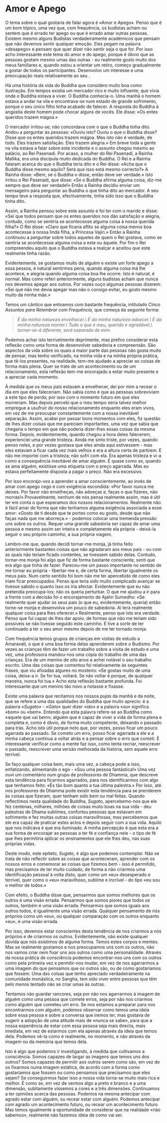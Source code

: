 Amor e Apego
============

O tema sobre o qual gostaria de falar agora é «Amor e Apego». Penso que
é um bom tópico, uma vez que, com frequência, os budistas acham ou
sentem que é errado ter apego ou que é errado amar outras pessoas.
Existem mesmo alguns Budistas verdadeiramente académicos que pensam que
não devemos sentir qualquer emoção. Eles pegam na palavra «desapego» e
pensam que quer dizer não sentir seja o que for. Por isso acho
interessante este tema do amor e do apego, porque é óbvio que as pessoas
gostam mesmo umas das outras - eu realmente gosto muito dos meus
familiares e, quando estou a orientar um retiro, começo gradualmente a
gostar de todos os participantes. Desenvolvo um interesse e uma
preocupação reais relativamente ao seu .

Há uma história da vida do Buddha que considero muito boa como
ilustração. Em tempos existia um mercador rico e muito influente, que
vivia onde o Buddha estava a viver. O Buddha conhecia-o. Uma manhã o
homem estava a andar na vila e encontrava-se num estado de grande
sofrimento, porque o seu único filho tinha acabado de falecer. A
resposta do Buddha à angústia deste homem pode chocar alguns de vocês.
Ele disse: «Os entes queridos trazem mágoa.»

O mercador irritou-se; não concordava com o que o Buddha tinha dito.
Andou a perguntar às pessoas: «Ouviu isto? Ouviu o que o Buddha disse?
Disse que os entes queridos trazem mágoa. Mas isto não é verdade, de
todo. Eles trazem satisfação. Eles trazem alegria.» Em breve toda a
gente na vila estava a falar sobre este incidente e o assunto chegou
mesmo ao palácio, ao Rei Pasenadi. Por acaso, a mulher do Rei Pasenadi,
a Rainha Mallika, era uma discípula muito dedicada do Buddha. O Rei e a
Rainha falaram acerca do que o Buddha teria dito e o Rei disse: «Acha
que o Buddha disse mesmo aquilo? Será que isso está mesmo correcto?» A
Rainha disse: «Bem, se o Buddha o disse, então deve ser verdade.» Isto
irritou o Rei Pasenadi, que disse: «Se o Buddha afirma alguma coisa,
diz-me sempre que deve ser verdade!» Então a Rainha decidiu enviar um
mensageiro para perguntar ao Buddha o que tinha dito ao mercador. A seu
tempo teve a resposta que, efectivamente, tinha sido isso que o Buddha
tinha dito.

Assim, a Rainha pensou sobre este assunto e foi ter com o marido e
disse: «Sei que todos pensam que os entes queridos nos dão satisfação e
alegria, contudo, como se sentiria se acontecesse alguma coisa à nossa
querida filha?» O Rei disse: «Claro que ficaria aflito se alguma coisa
menos boa acontecesse à nossa linda filha, a Princesa Vajiri.» Então a
Rainha continuou a perguntar sobre todos aqueles de quem o Rei gostava,
como se sentiria se acontecesse alguma coisa a este ou àquele. Por fim o
Rei compreendeu aquilo que o Buddha estava a realçar e aceitou que este
realmente tinha razão.

Evidentemente, se gostamos muito de alguém e existe um forte apego a
essa pessoa, é natural sentirmos pena, quando alguma coisa má lhe
acontece, e alegria quando alguma coisa boa lhe ocorre. Isto é natural,
é normal. Mas como referi anteriormente, alguns budistas acham que nunca
nos devemos apegar aos outros. Por vezes ouço algumas pessoas dizerem:
«Sei que não me devia apegar mas não o consigo evitar, eu gosto mesmo
muito da minha mãe.»

Temos um cântico que entoamos com bastante frequência, intitulado *Cinco
Assuntos para Relembrar com Frequência,* que começa da seguinte forma:

> *É da minha natureza envelhecer.\\
> É da minha natureza adoecer.\\
> É da minha natureza morrer.\\
> Tudo o que é meu, querido e agradável,\\
> tornar-se-á diferente, será separado de mim.*

Podemos achar isto terrivelmente deprimente, mas prefiro considerar esta
reflexão como uma forma de desenvolver sabedoria e compreensão. São
aspectos da vida sobre os quais a maior parte das pessoas não gosta
muito de pensar, mas tenho verificado, na minha vida e na minha própria
prática, que tê-los presentes, na realidade, tem-me ajudado a apreciar
as coisas de forma mais plena. Quer se trate de um acontecimento ou de
um relacionamento, esta reflexão tem-me encorajado a estar muito
presente e a apreciar cada momento.

À medida que os meus pais estavam a envelhecer, dei por mim a recear o
dia em que eles faleceriam. Não sabia como é que as pessoas sobreviviam
a este tipo de perda; por isso com o momento futuro em que eles
morreriam. Mas depois percebi que o meu tempo seria talvez melhor
empregue a usufruir do nosso relacionamento enquanto eles eram vivos, em
vez de me preocupar constantemente com a nossa inevitável separação.
Assim, acabei por passar bons momentos com eles, fiz questão de lhes
dizer coisas que me pareciam importantes, uma vez que sabia que chegaria
o tempo em que não poderia dizer-lhes essas coisas da mesma forma.
Depois, evidentemente, quando chegou a hora deles falecerem,
experienciei uma grande tristeza. Ainda me sinto triste, por vezes,
quando penso neles, e por vezes gostava que eles ainda aqui estivessem -
mas eles estavam a ficar cada vez mais velhos e era a altura certa de
partirem. E não me importei com a tristeza; não sofri com ela. Era
apenas tristeza e vi-a como a consequência inevitável de amar alguém. É
quase como se, quando se ama alguém, existisse uma etiqueta com o preço
agarrada. Mas eu estava perfeitamente disposta a pagar o preço. Não era
excessivo.

Por isso encorajo-vos a aprender a amar conscientemente, ao invés de
amar com apego cego e com exigência escondida: «Por favor nunca me
deixes. Por favor não envelheças, não adoeças e, faças o que fizeres,
não morras!» Provavelmente, nenhum de nós pensa realmente assim, mas é
útil ter em conta o que esperamos dos nossos relacionamentos. Realmente
não é fácil amar de forma que não tenhamos alguma exigência associada a
esse amor: «Gosto de ti desde que te portes como eu gosto, desde que não
faças nada que me aborreça.» - podemos colocar uma tremenda pressão uns
sobre os outros. Requer uma grande sabedoria ser capaz de amar uma
pessoa e mesmo assim ser inteira e completamente ela própria - deixá-la
seguir o seu próprio caminho, a sua própria viagem.

Lembro-me que, quando decidi tornar-me monja, já tinha feito
anteriormente bastantes coisas que não agradaram aos meus pais - ou com
as quais não teriam ficado contentes, se tivessem sabido delas. Contudo,
tornar-me monja foi algo que fiz de forma bastante consciente; senti que
era algo que tinha de fazer. Pareceu-me um passo importante no sentido
de me tornar eu própria - libertar-me e, de certa forma, libertar
igualmente os meus pais. Num certo sentido foi bom não me ter apercebido
de como eles iriam ficar preocupados. Penso que teria sido muito
complicado avançar se tivesse sabido o quanto isso os iria afectar.
Evidentemente que eu não pretendia preocupá-los; não os queria
perturbar. O que me ajudou a ir para a frente com a decisão foi o
encorajamento de Ajahn Sumedho: «Se realmente quer ajudar os seus pais
(o que eu, evidentemente, queria) então torne-se monja e desenvolva um
pouco de sabedoria. Aí terá realmente qualquer coisa para lhes
oferecer.» Realmente, penso que isto era verdade. Penso que fui capaz de
lhes dar apoio, de formas que não me teriam sido possíveis se não
tivesse seguido este caminho. E tive a sorte de ter continuado a ter o
seu amor mesmo depois de me ter tornado monja.

Com frequência temos grupos de crianças em visitas de estudo a
Amaravati, o que é uma boa forma delas aprenderem sobre o Budismo. Por
vezes as crianças têm de fazer um trabalho sobre a visita de estudo e
uma vez, uma professora mandou-nos uma cópia do trabalho de uma das
crianças. Era de um menino de oito anos e achei notável o seu trabalho
escrito. Uma das coisas que comentou foi relativamente às seguintes
frases, que viu afixadas algures no mosteiro: «Se gostas muito de uma
coisa, deixa-a ir. Se for tua, voltará. Se não voltar é porque, de
qualquer maneira, nunca foi tua.» Acho esta reflexão bastante profunda.
Foi interessante que um menino tão novo a notasse e fixasse.

Existe uma palavra que recitamos nos nossos *pujas* da manhã e da noite,
que se refere a uma das qualidades do Buddha que muito aprecio: é a
palavra «*Sugato» -* «*Gato*» quer dizer «ido» e a palavra «*su*»
significa «bom» ou «bem». Entendo que esta palavra refere-se ao Buddha
como «aquele que vai bem»; alguém que é capaz de viver a vida de forma
plena e completa e, como é óbvio, de forma muito competente, deixando o
passado para trás. Acho isto útil porque noto que, por vezes, posso
ficar um pouco agarrada ao passado. Se cometo um erro, posso ficar
agarrada a ele e a minha cabeça continua a voltar atrás e a pensar sobre
o erro que cometi. É interessante verificar como a mente faz isso, como
tenta recriar, reescrever o passado, reescrever uma versão melhorada da
história, sem aquele erro terrível.

Se faço qualquer coisa bem, mais uma vez, a cabeça pode a isso,
enfatizando, alimentando o ego - «Sou uma pessoa fantástica!» Uma vez
ouvi um comentário num grupo de professores de Dhamma, que descreve esta
tendência para ficarmos agarrados, para nos identificarmos com algo que
tenhamos feito: «És tão bom quanto a tua última palestra.» Por isso, até
nos professores de Dhamma pode existir esta tendência para se prenderem
às coisas que fizeram, quer tenham sido bem ou mal feitas. Quando
reflectimos nesta qualidade do Buddha, *Sugato*, apercebemo-nos que ele
fez centenas, milhares, milhões de coisas muito boas na sua vida - deu
palestras de Dhama sublimes, confortou pessoas que estavam em sofrimento
e fez muitas outras coisas maravilhosas, mas percebemos que ele era
capaz de praticar estes actos e depois seguir com a sua vida. Aquilo que
nos indicava é que era iluminado. A minha percepção é que esta era a sua
forma de encorajar as pessoas a ter fé e confiança nele - o tipo de fé
que lhes permitiria aplicar os ensinamentos que ele lhes deu, nas suas
próprias vidas.

Deste modo, este epíteto, *Sugato*, é algo que podemos contemplar. Não
se trata de não reflectir sobre as coisas que aconteceram, aprender com
os nossos erros e comemorar as coisas que fizemos bem - isso é
permitido, mas precisamos de ter muito cuidado, de forma a não criarmos
uma identificação pessoal à volta disto, quer como um «eu» desesperado e
terrível, quer como o «eu» maravilhoso, sublime e incrível - do tipo «eu
sou o melhor de todos.»

Com efeito, o Buddha disse que, pensarmos que somos melhores que os
outros é uma visão errada. Pensarmos que somos piores que todos os
outros, também é uma visão errada. Pensarmos que somos iguais aos outros
todos, é igualmente uma visão errada. Qualquer pensamento de nós
próprios como um «eu», ou qualquer comparação com os outros enquanto
«eu», é uma visão errada.

Por isso, devemos estar conscientes desta tendência de nos criarmos a
nós próprios e de criarmos os outros. Evidentemente, não existe qualquer
dúvida que nós existimos de alguma forma. Temos estes corpos e mentes.
Mas se realmente gostamos e nos preocupamos uns com os outros, não nos
vamos criar nem fixar uns aos outros como uma personalidade. Através da
nossa prática de consciência podemos encontrar-nos uns com os outros
como pela primeira vez e permitir-nos mudar, em vez de nos agarrarmos a
uma imagem do que pensamos que os outros são, ou de como gostaríamos que
fossem. Uma das coisas que tenho apreciado verdadeiramente na comunidade
monástica, no Sangha, tem sido viver entre pessoas que têm pelo menos
tentado não se criar umas às outras.

Tentamos não guardar rancores, seja por não nos agarrarmos à imagem de
alguém como uma pessoa que comete erros, seja por não nos criarmos como
alguém que cometeu um erro. Se nos estamos a preparar para nos
encontrarmos com alguém, podemos observar como temos uma ideia sobre
essa pessoa e sobre a conversa que iremos ter, mas gostava de sugerir a
adopção de uma atitude mais de «nunca se sabe», para que a nossa
experiência de estar com essa pessoa seja mais directa, mais imediata,
em vez de estarmos com ela apenas através da ideia que temos dela.
Podemos vê-la como é realmente, no momento, e não através da imagem ou
da memória que temos dela.

Isto é algo que podemos ir investigando, à medida que cultivamos a
consciência. Somos capazes de largar as imagens que temos uns dos
outros? Somos capazes de permitir aos outros serem como são, em vez de
os fixarmos numa imagem estática, de acordo com a forma como gostaríamos
que fossem ou como pensamos que precisamos que eles sejam? Se
conseguirmos fazer isso a nossa vida torna-se muito mais rica e melhor.
É como se, em vez de vermos algo a preto e branco e a uma dimensão,
subitamente víssemos a cores e a três dimensões. Continuamos a ter
opiniões acerca das pessoas. Podemos na mesma antecipar com agrado estar
com alguém, ou recear estar com alguém. Podemos antecipar com agrado um
acontecimento futuro, ou recear um acontecimento futuro. Mas temos
igualmente a oportunidade de considerar que na realidade «não sabemos»,
realmente não fazemos ideia de como vai ser.
